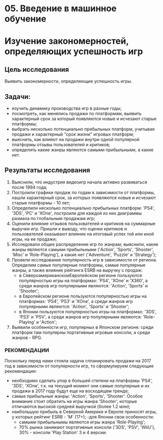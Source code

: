 # 05. Введение в машинное обучение

# Изучение закономерностей, определяющих успешность игр

## Цель исследования
Выявить закономерности, определяющие успешность игры.

## Задачи:
   - изучить динамику производства игр в разные годы;
   - посмотреть, как менялись продажи по платформам, выявить характерный срок за который появляются новые и исчезают старые платформы;
   - выбрать несколько потенциально прибыльных платформ, учитывая продажи и характерный "срок жизни" игровых платформ;
   - выяснить, как влияют на продажи внутри одной популярной платформы отзывы пользователей и критиков;
   - определить какие жанры являются самыми прибыльными, а какие нет.

## Результаты исследования

1. Выяснили, что индустрия видеоигр начала активно развиваться после 1994 года;
2. Построили графики продаж по годам в зависимости от платформы, нашли характерный срок, за которых появляются новые и исчезают старые платформы - 10 лет;
3. Определили несколько потенциально прибыльных платформ: 'PS4', '3DS', 'PC' и 'XOne', построили для каждой из них диаграммы размаха по глобальным продажам игр;
4. Оценили влияние отзывов пользователей и критиков на суммарные выручки игр. Пришли к выводу, что оценки критиков и пользователей оказывают влияние на итоговый успех той или иной игры, на ее продажи;
5. Исследовали общее распределение игр по жанрам; выяснили, какие жанры являются самыми прибыльными ('Action', 'Sports', 'Shooter', 'Misc' и 'Role-Playing'), а какие нет ('Adventure', 'Puzzle' и 'Strategy');
6. Провели исследование популярность игр в зависимости от региона. Определим самые популярные платформы, самые популярные жанры, а также влияние рейтинга ESRB на выручку с продаж:
    - в СевероамериканскомЕвропейском регионе пользуются популярностью игры на платформах: 'PS4', 'XOne' и 'X360', а среди жанров игр популярными являются: 'Action', 'Sports' и 'Shooter';
    - в Европейском регионе пользуются популярностью игры на платформах: 'PS4', 'PS3' и 'XOne', а среди жанров игр популярными являются: 'Action', 'Sports' и 'Shooter';
    - в Японии пользуются популярностью игры на платформах: '3DS', 'PS3' и 'PSV', а среди жанров игр популярными являются: 'Role-Playing' и 'Action';
7. Выявили особенности игр, популярных в Японском регионе: среди платформ там популярны портативные игровые консоли, а среди жанров - RPG. 

### РЕКОМЕНДАЦИИ
Поскольку перед нами стояла задача спланировать продажи на 2017 год в зависимости от популярности игр, то сформулируем следующие рекомендации:

   - необходимо сделать упор в большей степени на платформы 'PS4', '3DS', 'XOne', т.к. на текущий момент они самые популярные и их продажи в 2017 году будут еще на восходящем тренде;
   - самые прибыльные жанры: 'Action', 'Sports', 'Shooter'. Особое внимание стоит обратить на игры жанра 'Shooter', которые отличаются высокой средней выручкой (более 1.2 млн);
   - наибольшую прибыль в Северной Америке и Европе приносят игры, у которых рейтинг ESRB - 'M' (17+);
   -для Японии свои особенности:
       * самыми прибыльнымы являются игры жанра 'Role-Playing';
       * 70% рынка занимают портативные консоли ('3DS', 'PSV', 'WiiU'), 30% - консоли 'Play Station' 3 и 4 версии.